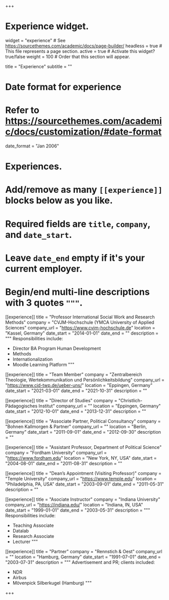 +++
# Experience widget.
widget = "experience"  # See https://sourcethemes.com/academic/docs/page-builder/
headless = true  # This file represents a page section.
active = true  # Activate this widget? true/false
weight = 100  # Order that this section will appear.

title = "Experience"
subtitle = ""

# Date format for experience
#   Refer to https://sourcethemes.com/academic/docs/customization/#date-format
date_format = "Jan 2006"

# Experiences.
#   Add/remove as many `[[experience]]` blocks below as you like.
#   Required fields are `title`, `company`, and `date_start`.
#   Leave `date_end` empty if it's your current employer.
#   Begin/end multi-line descriptions with 3 quotes `"""`.

[[experience]]
  title = "Professor International Social Work and Research Methods"
  company = "CVJM-Hochschule (YMCA University of Applied Sciences"
  company_url = "https://www.cvjm-hochschule.de"
  location = "Kassel, Germany"
  date_start = "2014-01-01"
  date_end = ""
  description = """
  Responsibilities include:
  
  * Director BA Program Human Development
  * Methods
  * Internationalization
  * Moodle Learning Platform
  """

[[experience]]
  title = "Team Member"
  company = "Zentralbereich Theologie, Wertekommunikation und Persönlichkeitsbildung"
  company_url = "https://www.cjd-twp.de/ueber-uns/"
  location = "Eppingen, Germany"
  date_start = "2021-03-01"
  date_end = "2021-10-31"
  description = ""

[[experience]]
  title = "Director of Studies"
  company = "Christlich-Pädagogisches Institut"
  company_url = ""
  location = "Eppingen, Germany"
  date_start = "2012-10-01"
  date_end = "2013-12-31"
  description = ""
  
[[experience]]
  title = "Associate Partner, Political Consultancy"
  company = "Bohnen Kallmorgen & Partner"
  company_url = ""
  location = "Berlin, Germany"
  date_start = "2011-09-01"
  date_end = "2012-09-30"
  description = ""
  
[[experience]]
  title = "Assistant Professor, Department of Political Science"
  company = "Fordham University"
  company_url = "https://www.fordham.edu"
  location = "New York, NY, USA"
  date_start = "2004-08-01"
  date_end = "2011-08-31"
  description = ""

[[experience]]
  title = "Dean’s Appointment (Visiting Professor)"
  company = "Temple University"
  company_url = "https://www.temple.edu"
  location = "Philadelphia, PA, USA"
  date_start = "2003-09-01"
  date_end = "2011-05-31"
  description = ""
  
[[experience]]
  title = "Asociate Instructor"
  company = "Indiana University"
  company_url = "https://indiana.edu/"
  location = "Indiana, IN, USA"
  date_start = "1999-01-01"
  date_end = "2003-05-31"
  description = """
  Responsibilities include:
  
  * Teaching Associate
  * Datalab
  * Research Associate
  * Lecturer
  """
  
[[experience]]
  title = "Partner"
  company = "Rennstich & Oest"
  company_url = ""
  location = "Hamburg, Germany"
  date_start = "1991-07-01"
  date_end = "2003-07-31"
  description = """
  Advertisement and PR; clients included:
  * NDR
  * Airbus
  * Mövenpick Silberkugel (Hamburg)
  """

+++
